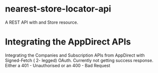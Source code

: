# nearest-store-locator-api
A REST API with and Store resource.

# Integrating the AppDirect APIs
Integrating the Companies and Subscription APIs from AppDirect with Signed-Fetch ( 2- legged) OAuth.
Currently not getting success response. Either a 401 - Unauthorised or an 400 - Bad Request

